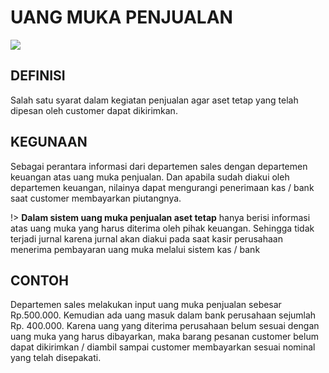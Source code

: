 # UANG MUKA PENJUALAN


![](_media/id/aset-tetap/penjualan/uang-muka-penjualan.jpg)

## DEFINISI
Salah satu syarat dalam kegiatan penjualan agar aset tetap yang telah dipesan oleh customer dapat dikirimkan. 

## KEGUNAAN
Sebagai perantara informasi dari departemen sales dengan departemen keuangan atas uang muka penjualan. Dan apabila sudah diakui oleh departemen keuangan, nilainya dapat mengurangi penerimaan kas / bank saat customer membayarkan piutangnya.

!> **Dalam sistem uang muka penjualan aset tetap** hanya berisi informasi atas uang muka yang harus diterima oleh pihak keuangan. Sehingga tidak terjadi jurnal karena jurnal akan diakui pada saat kasir perusahaan menerima pembayaran uang muka melalui sistem kas / bank

## CONTOH
Departemen sales melakukan input uang muka penjualan sebesar Rp.500.000. Kemudian ada uang masuk dalam bank perusahaan sejumlah Rp. 400.000. Karena uang yang diterima perusahaan belum sesuai dengan uang muka yang harus dibayarkan, maka barang pesanan customer belum dapat dikirimkan / diambil sampai customer membayarkan sesuai nominal yang telah disepakati.